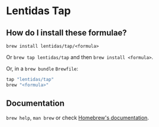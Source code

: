 # Lentidas Tap

## How do I install these formulae?

`brew install lentidas/tap/<formula>`

Or `brew tap lentidas/tap` and then `brew install <formula>`.

Or, in a `brew bundle` `Brewfile`:

```ruby
tap "lentidas/tap"
brew "<formula>"
```

## Documentation

`brew help`, `man brew` or check [Homebrew's documentation](https://docs.brew.sh).
